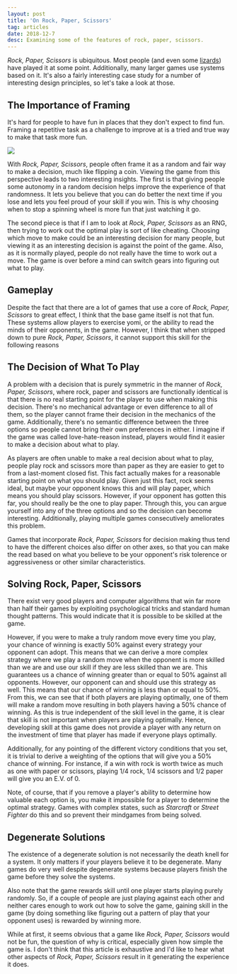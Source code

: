 ```yaml
---
layout: post
title: 'On Rock, Paper, Scissors'
tag: articles
date: 2018-12-7
desc: Examining some of the features of rock, paper, scissors.
---
```



*Rock, Paper, Scissors* is ubiquitous. Most people (and even some [lizards](https://en.wikipedia.org/wiki/Common_side-blotched_lizard#Mating)) have played it at some point. Additionally, many larger games use systems based on it. It's also a fairly interesting case study for a number of interesting design principles, so let's take a look at those.

## The Importance of Framing

It's hard for people to have fun in places that they don't expect to find fun. Framing a repetitive task as a challenge to improve at is a tried and true way to make that task more fun.

<img src="/blogImages/coin.jpeg">

With *Rock, Paper, Scissors*, people often frame it as a random and fair way to make a decision, much like flipping a coin. Viewing the game from this perspective leads to two interesting insights. The first is that giving people some autonomy in a random decision helps improve the experience of that randomness. It lets you believe that you can do better the next time if you lose and lets you feel proud of your skill if you win. This is why choosing when to stop a spinning wheel is more fun that just watching it go.


The second piece is that if I am to look at *Rock, Paper, Scissors* as an RNG, then trying to work out the optimal play is sort of like cheating. Choosing which move to make could be an interesting decision for many people, but viewing it as an interesting decision is against the point of the game. Also, as it is normally played, people do not really have the time to work out a move. The game is over before a mind can switch gears into figuring out what to play.

## Gameplay

Despite the fact that there are a lot of games that use a core of *Rock, Paper, Scissors* to great effect, I think that the base game itself is not that fun. These systems allow players to exercise yomi, or the ability to read the minds of their opponents, in the game. However, I think that when stripped down to pure *Rock, Paper, Scissors*, it cannot support this skill for the following reasons

## The Decision of What To Play

A problem with a decision that is purely symmetric in the manner of *Rock, Paper, Scissors*, where rock, paper and scissors are functionally identical is that there is no real starting point for the player to use when making this decision. There's no mechanical advantage or even difference to all of them, so the player cannot frame their decision in the mechanics of the game. Additionally, there's no semantic difference between the three options so people cannot bring their own preferences in either. I imagine if the game was called love-hate-reason instead, players would find it easier to make a decision about what to play.


As players are often unable to make a real decision about what to play, people play rock and scissors more than paper as they are easier to get to from a last-moment closed fist. This fact actually makes for a reasonable starting point on what you should play. Given just this fact, rock seems ideal, but maybe your opponent knows this and will play paper, which means you should play scissors. However, if your opponent has gotten this far, you should really be the one to play paper. Through this, you can argue yourself into any of the three options and so the decision can become interesting. Additionally, playing multiple games consecutively ameliorates this problem.


Games that incorporate *Rock, Paper, Scissors* for decision making thus tend to have the different choices also differ on other axes, so that you can make the read based on what you believe to be your opponent's risk tolerence or aggressiveness or other similar characteristics.

## Solving Rock, Paper, Scissors

There exist very good players and computer algorithms that win far more than half their games by exploiting psychological tricks and standard human thought patterns. This would indicate that it is possible to be skilled at the game.


However, if you were to make a truly random move every time you play, your chance of winning is exactly 50% against every strategy your opponent can adopt. This means that we can derive a more complex strategy where we play a random move when the opponent is more skilled than we are and use our skill if they are less skilled than we are. This guarantees us a chance of winning greater than or equal to 50% against all opponents. However, our opponent can and should use this strategy as well. This means that our chance of winning is less than or equal to 50%. From this, we can see that if both players are playing optimally, one of them will make a random move resulting in both players having a 50% chance of winning. As this is true independent of the skill level in the game, it is clear that skill is not important when players are playing optimally. Hence, developing skill at this game does not provide a player with any return on the investment of time that player has made if everyone plays optimally.


Additionally, for any pointing of the different victory conditions that you set, it is trivial to derive a weighting of the options that will give you a 50% chance of winning. For instance, if a win with rock is worth twice as much as one with paper or scissors, playing 1/4 rock, 1/4 scissors and 1/2 paper will give you an E.V. of 0.


Note, of course, that if you remove a player's ability to determine how valuable each option is, you make it impossible for a player to determine the optimal strategy. Games with complex states, such as *Starcraft* or *Street Fighter* do this and so prevent their mindgames from being solved.

## Degenerate Solutions

The existence of a degenerate solution is not necessarily the death knell for a system. It only matters if your players believe it to be degenerate. Many games do very well despite degenerate systems because players finish the game before they solve the systems.


Also note that the game rewards skill until one player starts playing purely randomly. So, if a couple of people are just playing against each other and neither cares enough to work out how to solve the game, gaining skill in the game (by doing something like figuring out a pattern of play that your opponent uses) is rewarded by winning more.


While at first, it seems obvious that a game like *Rock, Paper, Scissors* would not be fun, the question of why is critical, especially given how simple the game is. I don't think that this article is exhaustive and I'd like to hear what other aspects of *Rock, Paper, Scissors* result in it generating the experience it does.

